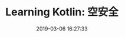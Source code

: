 ---
title: 'Learning Kotlin: 空安全'
date: 2019-03-06 16:27:33
updated: 2019-03-06 16:27:33
tags: kotlin
categories: Kotlin
permalink: learning-kotlin-null-safety.html
---